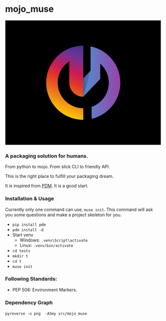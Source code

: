 # mojo_muse

![](mojo_muse_logo.png)

### A packaging solution for humans.


From python to mojo. From slick CLI to friendly API.

This is the right place to fulfill your packaging dream.

It is inspired from [PDM](https://github.com/pdm-project/pdm). It is a good start.
### Installation & Usage

Currently only one command can use, `muse init`.
This command will ask you some questions and make a project skeleton for you.

- `pip install pdm`
- `pdm install -d`
- Start venv
  - Windows: `.venv\Script\activate`
  - Linux: `.venv/bin/activate`
- `cd tests`
- `mkdir t`
- `cd t`
- `muse init`

### Following Standards:

- PEP 508: Environment Markers.

### Dependency Graph

`pyreverse -o png  -ASmy src/mojo_muse` 